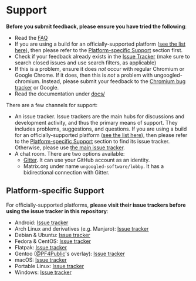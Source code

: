 # Support

**Before you submit feedback, please ensure you have tried the following**:

- Read the [FAQ](https://ungoogled-software.github.io/ungoogled-chromium-wiki/faq)
- If you are using a build for an officially-supported platform ([see the list here](docs/platforms.md)), then please refer to the [Platform-specific Support](#platform-specific-support) section first.
- Check if your feedback already exists in the [Issue Tracker](https://github.com/ungoogled-software/ungoogled-chromium/issues) (make sure to search closed issues and use search filters, as applicable)
- If this is a problem, ensure it does _not_ occur with regular Chromium or Google Chrome. If it does, then this is _not_ a problem with ungoogled-chromium. Instead, please submit your feedback to the [Chromium bug tracker](https://bugs.chromium.org/p/chromium/issues/list) or Google.
- Read the documentation under [docs/](docs/)

There are a few channels for support:

- An issue tracker. Issue trackers are the main hubs for discussions and development activity, and thus the primary means of support. They includes problems, suggestions, and questions. If you are using a build for an officially-supported platform ([see the list here](docs/platforms.md)), then please refer to the [Platform-specific Support](#platform-specific-support) section to find its issue tracker. Otherwise, please use [the main issue tracker](https://github.com/ungoogled-software/ungoogled-chromium/issues).
- A chat room. There are two options available:
  - [Gitter](https://gitter.im/ungoogled-software/Lobby). It can use your GitHub account as an identity.
  - Matrix.org under name `ungoogled-software/lobby`. It has a bidirectional connection with Gitter.

## Platform-specific Support

For officially-supported platforms, **please visit their issue trackers before using the issue tracker in this repository**:

- Android: [Issue tracker](https://github.com/ungoogled-software/ungoogled-chromium-android/issues)
- Arch Linux and derivatives (e.g. Manjaro): [Issue tracker](https://github.com/ungoogled-software/ungoogled-chromium-archlinux/issues)
- Debian & Ubuntu: [Issue tracker](https://github.com/ungoogled-software/ungoogled-chromium-debian/issues)
- Fedora & CentOS: [Issue tracker](https://github.com/ungoogled-software/ungoogled-chromium-fedora/issues)
- Flatpak: [Issue tracker](https://github.com/flathub/com.github.Eloston.UngoogledChromium)
- Gentoo ([@PF4Public](https://github.com/PF4Public)'s overlay): [Issue tracker](https://github.com/PF4Public/gentoo-overlay/issues?q=is%3Aissue++ungoogled-chromium+)
- macOS: [Issue tracker](https://github.com/ungoogled-software/ungoogled-chromium-macos/issues)
- Portable Linux: [Issue tracker](https://github.com/ungoogled-software/ungoogled-chromium-portablelinux/issues)
- Windows: [Issue tracker](https://github.com/ungoogled-software/ungoogled-chromium-windows/issues)
